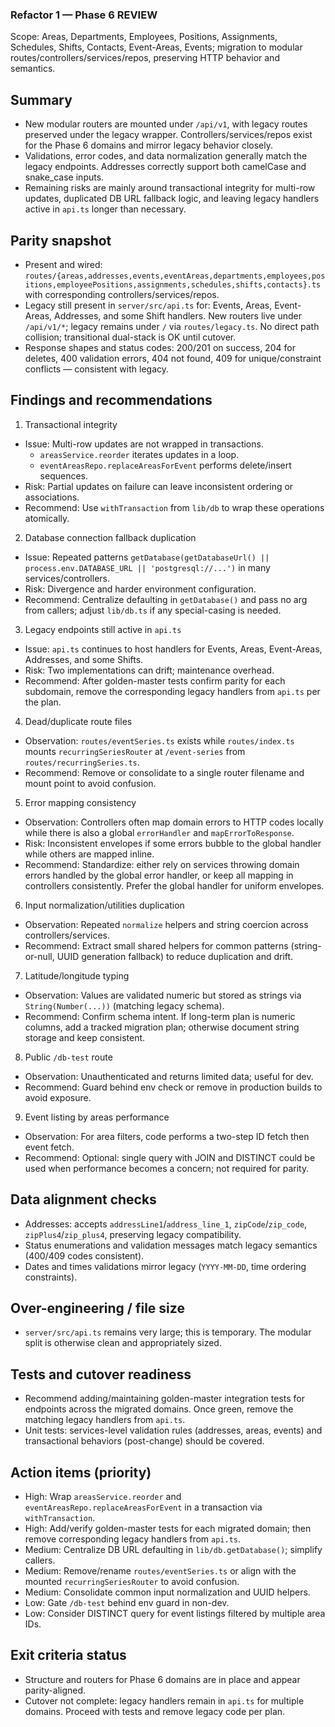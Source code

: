 ### Refactor 1 — Phase 6 REVIEW

Scope: Areas, Departments, Employees, Positions, Assignments, Schedules, Shifts, Contacts, Event-Areas, Events; migration to modular routes/controllers/services/repos, preserving HTTP behavior and semantics.

## Summary
- New modular routers are mounted under `/api/v1`, with legacy routes preserved under the legacy wrapper. Controllers/services/repos exist for the Phase 6 domains and mirror legacy behavior closely.
- Validations, error codes, and data normalization generally match the legacy endpoints. Addresses correctly support both camelCase and snake_case inputs.
- Remaining risks are mainly around transactional integrity for multi-row updates, duplicated DB URL fallback logic, and leaving legacy handlers active in `api.ts` longer than necessary.

## Parity snapshot
- Present and wired: `routes/{areas,addresses,events,eventAreas,departments,employees,positions,employeePositions,assignments,schedules,shifts,contacts}.ts` with corresponding controllers/services/repos.
- Legacy still present in `server/src/api.ts` for: Events, Areas, Event-Areas, Addresses, and some Shift handlers. New routers live under `/api/v1/*`; legacy remains under `/` via `routes/legacy.ts`. No direct path collision; transitional dual-stack is OK until cutover.
- Response shapes and status codes: 200/201 on success, 204 for deletes, 400 validation errors, 404 not found, 409 for unique/constraint conflicts — consistent with legacy.

## Findings and recommendations

1) Transactional integrity
- Issue: Multi-row updates are not wrapped in transactions.
  - `areasService.reorder` iterates updates in a loop.
  - `eventAreasRepo.replaceAreasForEvent` performs delete/insert sequences.
- Risk: Partial updates on failure can leave inconsistent ordering or associations.
- Recommend: Use `withTransaction` from `lib/db` to wrap these operations atomically.

2) Database connection fallback duplication
- Issue: Repeated patterns `getDatabase(getDatabaseUrl() || process.env.DATABASE_URL || 'postgresql://...')` in many services/controllers.
- Risk: Divergence and harder environment configuration.
- Recommend: Centralize defaulting in `getDatabase()` and pass no arg from callers; adjust `lib/db.ts` if any special-casing is needed.

3) Legacy endpoints still active in `api.ts`
- Issue: `api.ts` continues to host handlers for Events, Areas, Event-Areas, Addresses, and some Shifts.
- Risk: Two implementations can drift; maintenance overhead.
- Recommend: After golden-master tests confirm parity for each subdomain, remove the corresponding legacy handlers from `api.ts` per the plan.

4) Dead/duplicate route files
- Observation: `routes/eventSeries.ts` exists while `routes/index.ts` mounts `recurringSeriesRouter` at `/event-series` from `routes/recurringSeries.ts`.
- Recommend: Remove or consolidate to a single router filename and mount point to avoid confusion.

5) Error mapping consistency
- Observation: Controllers often map domain errors to HTTP codes locally while there is also a global `errorHandler` and `mapErrorToResponse`.
- Risk: Inconsistent envelopes if some errors bubble to the global handler while others are mapped inline.
- Recommend: Standardize: either rely on services throwing domain errors handled by the global error handler, or keep all mapping in controllers consistently. Prefer the global handler for uniform envelopes.

6) Input normalization/utilities duplication
- Observation: Repeated `normalize` helpers and string coercion across controllers/services.
- Recommend: Extract small shared helpers for common patterns (string-or-null, UUID generation fallback) to reduce duplication and drift.

7) Latitude/longitude typing
- Observation: Values are validated numeric but stored as strings via `String(Number(...))` (matching legacy schema).
- Recommend: Confirm schema intent. If long-term plan is numeric columns, add a tracked migration plan; otherwise document string storage and keep consistent.

8) Public `/db-test` route
- Observation: Unauthenticated and returns limited data; useful for dev.
- Recommend: Guard behind env check or remove in production builds to avoid exposure.

9) Event listing by areas performance
- Observation: For area filters, code performs a two-step ID fetch then event fetch.
- Recommend: Optional: single query with JOIN and DISTINCT could be used when performance becomes a concern; not required for parity.

## Data alignment checks
- Addresses: accepts `addressLine1`/`address_line_1`, `zipCode`/`zip_code`, `zipPlus4`/`zip_plus4`, preserving legacy compatibility.
- Status enumerations and validation messages match legacy semantics (400/409 codes consistent).
- Dates and times validations mirror legacy (`YYYY-MM-DD`, time ordering constraints).

## Over-engineering / file size
- `server/src/api.ts` remains very large; this is temporary. The modular split is otherwise clean and appropriately sized.

## Tests and cutover readiness
- Recommend adding/maintaining golden-master integration tests for endpoints across the migrated domains. Once green, remove the matching legacy handlers from `api.ts`.
- Unit tests: services-level validation rules (addresses, areas, events) and transactional behaviors (post-change) should be covered.

## Action items (priority)
- High: Wrap `areasService.reorder` and `eventAreasRepo.replaceAreasForEvent` in a transaction via `withTransaction`.
- High: Add/verify golden-master tests for each migrated domain; then remove corresponding legacy handlers from `api.ts`.
- Medium: Centralize DB URL defaulting in `lib/db.getDatabase()`; simplify callers.
- Medium: Remove/rename `routes/eventSeries.ts` or align with the mounted `recurringSeriesRouter` to avoid confusion.
- Medium: Consolidate common input normalization and UUID helpers.
- Low: Gate `/db-test` behind env guard in non-dev.
- Low: Consider DISTINCT query for event listings filtered by multiple area IDs.

## Exit criteria status
- Structure and routers for Phase 6 domains are in place and appear parity-aligned.
- Cutover not complete: legacy handlers remain in `api.ts` for multiple domains. Proceed with tests and remove legacy code per plan.


